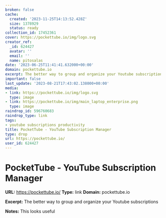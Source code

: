 ```yaml
---
broken: false
cache:
  created: '2023-11-25T14:13:52.428Z'
  size: 1378929
  status: ready
collection_id: 17452361
cover: https://pockettube.io/img/logo.svg
creator_ref:
  _id: 624427
  avatar: ''
  email: ''
  name: pitosalas
date: '2023-06-25T11:41:41.632000+00:00'
domain: pockettube.io
excerpt: The better way to group and organize your Youtube subscriptions
important: false
last_update: '2023-08-21T17:43:02.138000+00:00'
media:
- link: https://pockettube.io/img/logo.svg
  type: image
- link: https://pockettube.io/img/main_laptop_enterprise.png
  type: image
raindrop_id: 596760683
raindrop_type: link
tags:
- youtube subscriptions productivity
title: PocketTube - YouTube Subscription Manager
type: drop
url: https://pockettube.io/
user_id: 624427
---
```


# PocketTube - YouTube Subscription Manager

**URL:** https://pockettube.io/
**Type:** link
**Domain:** pockettube.io

**Excerpt:** The better way to group and organize your Youtube subscriptions

**Notes:**
This looks useful
